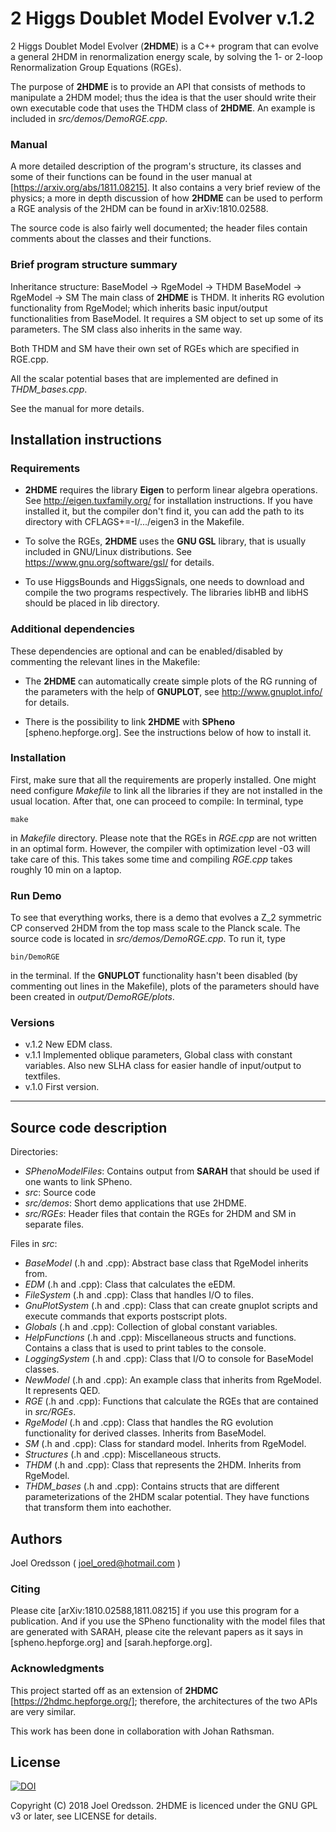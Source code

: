 # 2 Higgs Doublet Model Evolver v.1.2

2 Higgs Doublet Model Evolver (**2HDME**) is a C++ program that can evolve a
general 2HDM in renormalization energy scale, by solving the 1- or 2-loop
Renormalization Group Equations (RGEs).

The purpose of **2HDME** is to provide an API that consists of methods to 
manipulate a 2HDM model; thus the idea is that the user should write their own 
executable code that uses the THDM class of **2HDME**. An example is included
in *src/demos/DemoRGE.cpp*.

### Manual

A more detailed description of the program's structure, its classes and some of 
their functions can be found in the user manual at 
[https://arxiv.org/abs/1811.08215]. It also contains a very brief review of the
physics; a more in depth discussion of how **2HDME** can be used to perform
a RGE analysis of the 2HDM can be found in arXiv:1810.02588.

The source code is also fairly well documented; the header files contain 
comments about the classes and their functions.   

### Brief program structure summary

Inheritance structure:
    BaseModel -> RgeModel -> THDM
    BaseModel -> RgeModel -> SM
The main class of **2HDME** is THDM. It inherits RG evolution functionality
from RgeModel; which inherits basic input/output functionalities from BaseModel.
It requires a SM object to set up some of its parameters. The SM class also
inherits in the same way.

Both THDM and SM have their own set of RGEs which are specified in RGE.cpp.

All the scalar potential bases that are implemented are defined in 
*THDM_bases.cpp*.

See the manual for more details.

## Installation instructions

### Requirements 

* **2HDME** requires the library **Eigen** to perform linear algebra operations.
  See http://eigen.tuxfamily.org/ for installation instructions.  If you have
  installed it, but the compiler don't find it, you can add the path to its
  directory with CFLAGS+=-I/.../eigen3 in the Makefile.

* To solve the RGEs, **2HDME** uses the **GNU GSL** library, that is usually
  included in GNU/Linux distributions. See https://www.gnu.org/software/gsl/ for
  details.

* To use HiggsBounds and HiggsSignals, one needs to download and compile the two
  programs respectively. The libraries libHB and libHS should be placed in lib
  directory.

### Additional dependencies

These dependencies are optional and can be enabled/disabled by commenting the
relevant lines in the Makefile:

* The **2HDME** can automatically create simple plots of the RG running of the
  parameters with the help of **GNUPLOT**, see http://www.gnuplot.info/ for
  details.

* There is the possibility to link **2HDME** with **SPheno**
  [spheno.hepforge.org].  See the instructions below of how to install it.

### Installation

First, make sure that all the requirements are properly installed.  One might
need configure *Makefile* to link all the libraries if they are not installed in
the usual location. After that, one can proceed to compile: In terminal, type
```
make 
``` 
in *Makefile* directory. Please note that the RGEs in *RGE.cpp* are
not written in an optimal form. However, the compiler with optimization level
-03 will take care of this. This takes some time and compiling *RGE.cpp* takes
roughly 10 min on a laptop.

### Run Demo

To see that everything works, there is a demo that evolves a Z_2 symmetric CP
conserved 2HDM from the top mass scale to the Planck scale. The source code is
located in *src/demos/DemoRGE.cpp*.  To run it, type 
``` 
bin/DemoRGE 
``` 
in the terminal.  If the **GNUPLOT** functionality hasn't been disabled (by
commenting out lines in the Makefile), plots of the parameters should have been
created in *output/DemoRGE/plots*.

### Versions

* v.1.2 New EDM class. 
* v.1.1 Implemented oblique parameters, Global class with constant variables.
  Also new SLHA class for easier handle of input/output to textfiles.
* v.1.0 First version.

********************************************************************************

## Source code description

Directories:

* *SPhenoModelFiles*: Contains output from **SARAH** that should be used if one
wants to link SPheno.
* *src*: Source code
* *src/demos*: Short demo applications that use 2HDME.
* *src/RGEs*: Header files that contain the RGEs for 2HDM and SM in separate 
files.

Files in *src*:
* *BaseModel* (.h and .cpp): Abstract base class that RgeModel inherits from.
* *EDM* (.h and .cpp): Class that calculates the eEDM.
* *FileSystem* (.h and .cpp): Class that handles I/O to files.
* *GnuPlotSystem* (.h and .cpp): Class that can create gnuplot scripts and execute
commands that exports postscript plots.
* *Globals* (.h and .cpp): Collection of global constant variables.
* *HelpFunctions* (.h and .cpp): Miscellaneous structs and functions. Contains a 
class that is used to print tables to the console.
* *LoggingSystem* (.h and .cpp): Class that I/O to console for BaseModel
classes.
* *NewModel* (.h and .cpp): An example class that inherits from RgeModel. It
represents QED.
* *RGE* (.h and .cpp): Functions that calculate the RGEs that are contained in 
*src/RGEs*.
* *RgeModel* (.h and .cpp): Class that handles the RG evolution functionality for
derived classes. Inherits from BaseModel.
* *SM* (.h and .cpp): Class for standard model. Inherits from RgeModel.
* *Structures* (.h and .cpp): Miscellaneous structs.
* *THDM* (.h and .cpp): Class that represents the 2HDM. Inherits from RgeModel.
* *THDM_bases* (.h and .cpp): Contains structs that are different 
parameterizations of the 2HDM scalar potential. They have functions that 
transform them into eachother.

## Authors

Joel Oredsson ( joel_ored@hotmail.com )

### Citing 

Please cite [arXiv:1810.02588,1811.08215] if you use this program for a
publication.  And if you use the SPheno functionality with the model files that
are generated with SARAH, please cite the relevant papers as it says in
[spheno.hepforge.org] and [sarah.hepforge.org].

### Acknowledgments 

This project started off as an extension of **2HDMC**
[https://2hdmc.hepforge.org/]; therefore, the architectures of the two APIs are
very similar. 

This work has been done in collaboration with Johan Rathsman.

## License

[![DOI](https://zenodo.org/badge/149639202.svg)](https://zenodo.org/badge/latestdoi/149639202)

Copyright (C) 2018 Joel Oredsson.  2HDME is licenced under the GNU GPL v3 or
later, see LICENSE for details.



